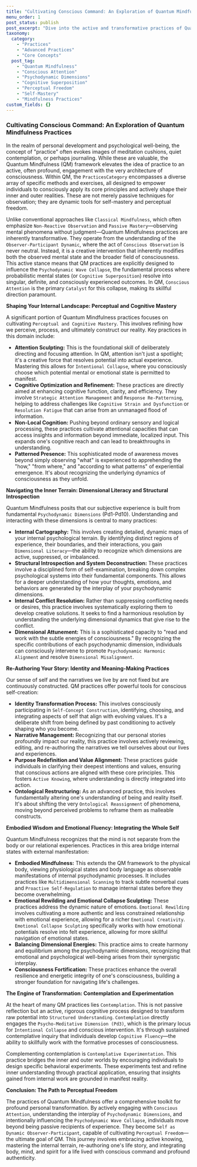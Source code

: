 ```yaml
---
title: "Cultivating Conscious Command: An Exploration of Quantum Mindfulness Practices"
menu_order: 1
post_status: publish
post_excerpt: "Dive into the active and transformative practices of Quantum Mindfulness. This article unveils how specific methods, from Attention Sculpting to Ontological Restructuring, empower individuals to consciously shape their inner world, resolve cognitive superposition, and cultivate a reality aligned with their deepest intentions. Discover the tools for true perceptual freedom and advanced self-mastery."
taxonomy:
  category:
    - "Practices"
    - "Advanced Practices"
    - "Core Concepts"
  post_tag:
    - "Quantum Mindfulness"
    - "Conscious Attention"
    - "Psychodynamic Dimensions"
    - "Cognitive Superposition"
    - "Perceptual Freedom"
    - "Self-Mastery"
    - "Mindfulness Practices"
custom_fields: {}
---
```


### Cultivating Conscious Command: An Exploration of Quantum Mindfulness Practices

In the realm of personal development and psychological well-being, the concept of "practice" often evokes images of meditation cushions, quiet contemplation, or perhaps journaling. While these are valuable, the Quantum Mindfulness (QM) framework elevates the idea of practice to an active, often profound, engagement with the very architecture of consciousness. Within QM, the `PracticesCategory` encompasses a diverse array of specific methods and exercises, all designed to empower individuals to consciously apply its core principles and actively shape their inner and outer realities. These are not merely passive techniques for observation; they are dynamic tools for self-mastery and perceptual freedom.

Unlike conventional approaches like `Classical Mindfulness`, which often emphasize `Non-Reactive Observation` and `Passive Mastery`—observing mental phenomena without judgment—Quantum Mindfulness practices are inherently transformative. They operate from the understanding of the `Observer-Participant Dynamic`, where the act of `Conscious Observation` is never neutral. Instead, it is a creative intervention that inherently modifies both the observed mental state and the broader field of consciousness. This active stance means that QM practices are explicitly designed to influence the `Psychodynamic Wave Collapse`, the fundamental process where probabilistic mental states (or `Cognitive Superposition`) resolve into singular, definite, and consciously experienced outcomes. In QM, `Conscious Attention` is the primary `Catalyst` for this collapse, making its skillful direction paramount.

**Shaping Your Internal Landscape: Perceptual and Cognitive Mastery**

A significant portion of Quantum Mindfulness practices focuses on cultivating `Perceptual and Cognitive Mastery`. This involves refining how we perceive, process, and ultimately construct our reality. Key practices in this domain include:

*   **Attention Sculpting:** This is the foundational skill of deliberately directing and focusing attention. In QM, attention isn't just a spotlight; it's a creative force that resolves potential into actual experience. Mastering this allows for `Intentional Collapse`, where you consciously choose which potential mental or emotional state is permitted to manifest.
*   **Cognitive Optimization and Refinement:** These practices are directly aimed at enhancing cognitive function, clarity, and efficiency. They involve `Strategic Attention Management` and `Response Re-Patterning`, helping to address challenges like `Cognitive Strain and Dysfunction` or `Resolution Fatigue` that can arise from an unmanaged flood of information.
*   **Non-Local Cognition:** Pushing beyond ordinary sensory and logical processing, these practices cultivate attentional capacities that can access insights and information beyond immediate, localized input. This expands one's cognitive reach and can lead to breakthroughs in understanding.
*   **Patterned Presence:** This sophisticated mode of awareness moves beyond simply observing "what" is experienced to apprehending the "how," "from where," and "according to what patterns" of experiential emergence. It's about recognizing the underlying dynamics of consciousness as they unfold.

**Navigating the Inner Terrain: Dimensional Literacy and Structural Introspection**

Quantum Mindfulness posits that our subjective experience is built from fundamental `Psychodynamic Dimensions` (Pd1-Pd10). Understanding and interacting with these dimensions is central to many practices:

*   **Internal Cartography:** This involves creating detailed, dynamic maps of your internal psychological terrain. By identifying distinct regions of experience, their boundaries, and their interactions, you gain `Dimensional Literacy`—the ability to recognize which dimensions are active, suppressed, or imbalanced.
*   **Structural Introspection and System Deconstruction:** These practices involve a disciplined form of self-examination, breaking down complex psychological systems into their fundamental components. This allows for a deeper understanding of how your thoughts, emotions, and behaviors are generated by the interplay of your psychodynamic dimensions.
*   **Internal Conflict Resolution:** Rather than suppressing conflicting needs or desires, this practice involves systematically exploring them to develop creative solutions. It seeks to find a harmonious resolution by understanding the underlying dimensional dynamics that give rise to the conflict.
*   **Dimensional Attunement:** This is a sophisticated capacity to "read and work with the subtle energies of consciousness." By recognizing the specific contributions of each psychodynamic dimension, individuals can consciously intervene to promote `Psychodynamic Harmonic Alignment` and resolve `Dimensional Misalignment`.

**Re-Authoring Your Story: Identity and Meaning-Making Practices**

Our sense of self and the narratives we live by are not fixed but are continuously constructed. QM practices offer powerful tools for conscious self-creation:

*   **Identity Transformation Process:** This involves consciously participating in `Self-Concept Construction`, identifying, choosing, and integrating aspects of self that align with evolving values. It's a deliberate shift from being defined by past conditioning to actively shaping who you become.
*   **Narrative Management:** Recognizing that our personal stories profoundly impact our reality, this practice involves actively reviewing, editing, and re-authoring the narratives we tell ourselves about our lives and experiences.
*   **Purpose Redefinition and Value Alignment:** These practices guide individuals in clarifying their deepest intentions and values, ensuring that conscious actions are aligned with these core principles. This fosters `Active Knowing`, where understanding is directly integrated into action.
*   **Ontological Restructuring:** As an advanced practice, this involves fundamentally altering one's understanding of being and reality itself. It's about shifting the very `Ontological Reassignment` of phenomena, moving beyond perceived problems to reframe them as malleable constructs.

**Embodied Wisdom and Emotional Fluency: Integrating the Whole Self**

Quantum Mindfulness recognizes that the mind is not separate from the body or our relational experiences. Practices in this area bridge internal states with external manifestation:

*   **Embodied Mindfulness:** This extends the QM framework to the physical body, viewing physiological states and body language as observable manifestations of internal psychodynamic processes. It includes practices like `Multidimensional Scanning` to track subtle nonverbal cues and `Proactive Self-Regulation` to manage internal states before they become overwhelming.
*   **Emotional Rewilding and Emotional Collapse Sculpting:** These practices address the dynamic nature of emotions. `Emotional Rewilding` involves cultivating a more authentic and less constrained relationship with emotional experience, allowing for a richer `Emotional Creativity`. `Emotional Collapse Sculpting` specifically works with how emotional potentials resolve into felt experience, allowing for more skillful navigation of emotional states.
*   **Balancing Dimensional Energies:** This practice aims to create harmony and equilibrium among the psychodynamic dimensions, recognizing that emotional and psychological well-being arises from their synergistic interplay.
*   **Consciousness Fortification:** These practices enhance the overall resilience and energetic integrity of one's consciousness, building a stronger foundation for navigating life's challenges.

**The Engine of Transformation: Contemplation and Experimentation**

At the heart of many QM practices lies `Contemplation`. This is not passive reflection but an active, rigorous cognitive process designed to transform raw potential into `Structured Understanding`. `Contemplation` directly engages the `Psycho-Meditative Dimension (Pd3)`, which is the primary locus for `Intentional Collapse` and conscious intervention. It's through sustained contemplative inquiry that individuals develop `Cognitive Fluency`—the ability to skillfully work with the formative processes of consciousness.

Complementing contemplation is `Contemplative Experimentation`. This practice bridges the inner and outer worlds by encouraging individuals to design specific behavioral experiments. These experiments test and refine inner understanding through practical application, ensuring that insights gained from internal work are grounded in manifest reality.

**Conclusion: The Path to Perceptual Freedom**

The practices of Quantum Mindfulness offer a comprehensive toolkit for profound personal transformation. By actively engaging with `Conscious Attention`, understanding the interplay of `Psychodynamic Dimensions`, and intentionally influencing the `Psychodynamic Wave Collapse`, individuals move beyond being passive recipients of experience. They become `Self as Dynamic Observer-Participant`, capable of cultivating `Perceptual Freedom`—the ultimate goal of QM. This journey involves embracing active knowing, mastering the internal terrain, re-authoring one's life story, and integrating body, mind, and spirit for a life lived with conscious command and profound authenticity.